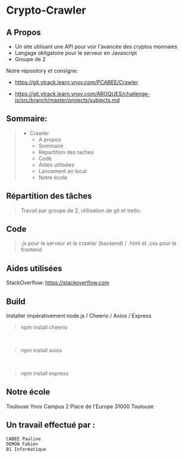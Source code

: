 # Crypto-Crawler
## A Propos

* Un site utilisant une API pour voir l'avancée des cryptos monnaies
* Langage obligatoire pour le serveur en Javascript
* Groupe de 2

Notre repository et consigne:

* <https://git.ytrack.learn.ynov.com/PCABEE/Crawler>


* <https://git.ytrack.learn.ynov.com/AROQUES/challenge-js/src/branch/master/projects/subjects.md>

## Sommaire:

> * Crawler
>   * A propos
>   * Sommaire
>   * Repartition des taches
>   * Code
>   * Aides utilisées
>   * Lancement en local
>   * Notre école


## Répartition des tâches 

> Travail par groupe de 2, utilisation de git et trello. 

## Code
 
 > .js pour le serveur et le crawler (backend) / .html et .css pour le frontend


## Aides utilisées

StackOverflow: <https://stackoverflow.com>

## Build

Installer impérativement node.js / Cheerio / Axios / Express
  
> npm install cheerio
<br>

> npm install axios
<br>

> npm install express


## Notre école

Toulouse Ynov Campus 
2 Place de l'Europe 
31000 Toulouse

## Un travail effectué par :
    CABEE Pauline
    DEMON Fabien
    B1 Informatique
